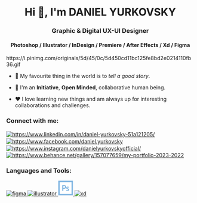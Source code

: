 <h1 align="center">Hi 👋, I'm DANIEL YURKOVSKY</h1>
<h3 align="center">Graphic & Digital UX-UI Designer</h3>
<h4 align="center">Photoshop / Illustrator / InDesign / Premiere / After Effects / Xd / Figma</h4> https://i.pinimg.com/originals/5d/45/0c/5d450cd11bc125fe8bd2e0214110fb36.gif




- 🌱 My favourite thing in the world is to *tell a good story*.

- 💬 I'm an **Initiative**, **Open Minded**, collaborative human being.
- ❤️ I love learning new things and am always up for interesting collaborations and challenges.

<h3 align="left">Connect with me:</h3>
<p align="left">
<a href="https://linkedin.com/in/https://www.linkedin.com/in/daniel-yurkovsky-51a121205/" target="blank"><img align="center" src="https://raw.githubusercontent.com/rahuldkjain/github-profile-readme-generator/master/src/images/icons/Social/linked-in-alt.svg" alt="https://www.linkedin.com/in/daniel-yurkovsky-51a121205/" height="30" width="40" /></a>
<a href="https://fb.com/https://www.facebook.com/daniel.yurkovsky" target="blank"><img align="center" src="https://raw.githubusercontent.com/rahuldkjain/github-profile-readme-generator/master/src/images/icons/Social/facebook.svg" alt="https://www.facebook.com/daniel.yurkovsky" height="30" width="40" /></a>
<a href="https://instagram.com/https://www.instagram.com/danielyurkovskyofficial/" target="blank"><img align="center" src="https://raw.githubusercontent.com/rahuldkjain/github-profile-readme-generator/master/src/images/icons/Social/instagram.svg" alt="https://www.instagram.com/danielyurkovskyofficial/" height="30" width="40" /></a>
<a href="https://www.behance.net/https://www.behance.net/gallery/157077659/my-portfolio-2023-2022" target="blank"><img align="center" src="https://raw.githubusercontent.com/rahuldkjain/github-profile-readme-generator/master/src/images/icons/Social/behance.svg" alt="https://www.behance.net/gallery/157077659/my-portfolio-2023-2022" height="30" width="40" /></a>
</p>

<h3 align="left">Languages and Tools:</h3>
<p align="left"> <a href="https://www.figma.com/" target="_blank" rel="noreferrer"> <img src="https://www.vectorlogo.zone/logos/figma/figma-icon.svg" alt="figma" width="40" height="40"/> </a> <a href="https://www.adobe.com/in/products/illustrator.html" target="_blank" rel="noreferrer"> <img src="https://www.vectorlogo.zone/logos/adobe_illustrator/adobe_illustrator-icon.svg" alt="illustrator" width="40" height="40"/> </a> <a href="https://www.photoshop.com/en" target="_blank" rel="noreferrer"> <img src="https://raw.githubusercontent.com/devicons/devicon/master/icons/photoshop/photoshop-line.svg" alt="photoshop" width="40" height="40"/> </a> <a href="https://www.adobe.com/products/xd.html" target="_blank" rel="noreferrer"> <img src="https://cdn.worldvectorlogo.com/logos/adobe-xd.svg" alt="xd" width="40" height="40"/> </a> </p>

